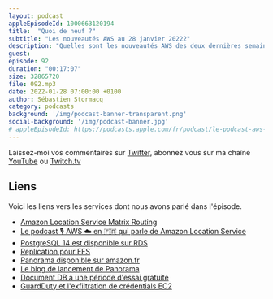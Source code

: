 ```yaml
---
layout: podcast
appleEpisodeId: 1000663120194
title:  "Quoi de neuf ?"
subtitle: "Les nouveautés AWS au 28 janvier 20222"
description: "Quelles sont les nouveautés AWS des deux dernières semaines ? Dans cet épisode, nous parlons de replication de file systems EFS, de Panorama pour les applications de vision assistée, d'un nouveau service qui rejoint le free tier et d'exfiltration de credentials EC2."
guest:
episode: 92
duration: "00:17:07"
size: 32865720
file: 092.mp3
date: 2022-01-28 07:00:00 +0100   
author: Sébastien Stormacq
category: podcasts
background: '/img/podcast-banner-transparent.png'
social-background: '/img/podcast-banner.jpg'
# appleEpisodeId: https://podcasts.apple.com/fr/podcast/le-podcast-aws-en-français/id1452118442
---
```


Laissez-moi vos commentaires sur [Twitter](https://twitter.com/sebsto), abonnez vous sur ma chaîne [YouTube](https://www.youtube.com/sebsto) ou [Twitch.tv](https://www.twitch.tv/sebAWS)

## Liens

Voici les liens vers les services dont nous avons parlé dans l'épisode.

- [Amazon Location Service Matrix Routing](https://aws.amazon.com/about-aws/whats-new/2022/01/amazon-location-matrix-routing/)
- [Le podcast 🎙 AWS ☁️ en 🇫🇷 qui parle de Amazon Location Service](https://stormacq.com/podcasts/episode_069/index.html)
- [PostgreSQL 14 est disponible sur RDS](https://aws.amazon.com/about-aws/whats-new/2022/01/amazon-rds-postgresql-14-outposts/)
- [Replication pour EFS](https://aws.amazon.com/blogs/aws/new-replication-for-amazon-elastic-file-system-efs/)
- [Panorama disponible sur amazon.fr](https://aws.amazon.com/about-aws/whats-new/2022/01/aws-panorama-appliances-amazon-com-business/)
- [Le blog de lancement de Panorama](https://aws.amazon.com/blogs/aws/computer-vision-at-the-edge-with-aws-panorama/)
- [Document DB a une période d'essai gratuite](https://aws.amazon.com/about-aws/whats-new/2022/01/amazon-documentdb-mongodb-compatibility-free-trial/)
- [GuardDuty et l'exfiltration de crédentials EC2](https://aws.amazon.com/blogs/aws/amazon-guardduty-enhances-detection-of-ec2-instance-credential-exfiltration/)


